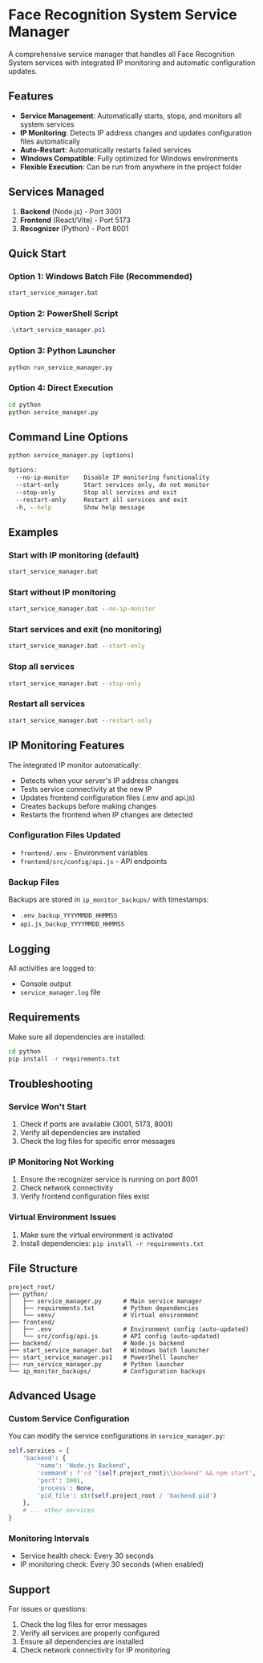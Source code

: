 # Face Recognition System Service Manager

A comprehensive service manager that handles all Face Recognition System services with integrated IP monitoring and automatic configuration updates.

## Features

- **Service Management**: Automatically starts, stops, and monitors all system services
- **IP Monitoring**: Detects IP address changes and updates configuration files automatically
- **Auto-Restart**: Automatically restarts failed services
- **Windows Compatible**: Fully optimized for Windows environments
- **Flexible Execution**: Can be run from anywhere in the project folder

## Services Managed

1. **Backend** (Node.js) - Port 3001
2. **Frontend** (React/Vite) - Port 5173
3. **Recognizer** (Python) - Port 8001

## Quick Start

### Option 1: Windows Batch File (Recommended)
```cmd
start_service_manager.bat
```

### Option 2: PowerShell Script
```powershell
.\start_service_manager.ps1
```

### Option 3: Python Launcher
```cmd
python run_service_manager.py
```

### Option 4: Direct Execution
```cmd
cd python
python service_manager.py
```

## Command Line Options

```cmd
python service_manager.py [options]

Options:
  --no-ip-monitor    Disable IP monitoring functionality
  --start-only       Start services only, do not monitor
  --stop-only        Stop all services and exit
  --restart-only     Restart all services and exit
  -h, --help         Show help message
```

## Examples

### Start with IP monitoring (default)
```cmd
start_service_manager.bat
```

### Start without IP monitoring
```cmd
start_service_manager.bat --no-ip-monitor
```

### Start services and exit (no monitoring)
```cmd
start_service_manager.bat --start-only
```

### Stop all services
```cmd
start_service_manager.bat --stop-only
```

### Restart all services
```cmd
start_service_manager.bat --restart-only
```

## IP Monitoring Features

The integrated IP monitor automatically:

- Detects when your server's IP address changes
- Tests service connectivity at the new IP
- Updates frontend configuration files (.env and api.js)
- Creates backups before making changes
- Restarts the frontend when IP changes are detected

### Configuration Files Updated

- `frontend/.env` - Environment variables
- `frontend/src/config/api.js` - API endpoints

### Backup Files

Backups are stored in `ip_monitor_backups/` with timestamps:
- `.env_backup_YYYYMMDD_HHMMSS`
- `api.js_backup_YYYYMMDD_HHMMSS`

## Logging

All activities are logged to:
- Console output
- `service_manager.log` file

## Requirements

Make sure all dependencies are installed:

```cmd
cd python
pip install -r requirements.txt
```

## Troubleshooting

### Service Won't Start
1. Check if ports are available (3001, 5173, 8001)
2. Verify all dependencies are installed
3. Check the log files for specific error messages

### IP Monitoring Not Working
1. Ensure the recognizer service is running on port 8001
2. Check network connectivity
3. Verify frontend configuration files exist

### Virtual Environment Issues
1. Make sure the virtual environment is activated
2. Install dependencies: `pip install -r requirements.txt`

## File Structure

```
project_root/
├── python/
│   ├── service_manager.py      # Main service manager
│   ├── requirements.txt        # Python dependencies
│   └── venv/                   # Virtual environment
├── frontend/
│   ├── .env                    # Environment config (auto-updated)
│   └── src/config/api.js       # API config (auto-updated)
├── backend/                    # Node.js backend
├── start_service_manager.bat   # Windows batch launcher
├── start_service_manager.ps1   # PowerShell launcher
├── run_service_manager.py      # Python launcher
└── ip_monitor_backups/         # Configuration backups
```

## Advanced Usage

### Custom Service Configuration

You can modify the service configurations in `service_manager.py`:

```python
self.services = {
    'backend': {
        'name': 'Node.js Backend',
        'command': f'cd "{self.project_root}\\backend" && npm start',
        'port': 3001,
        'process': None,
        'pid_file': str(self.project_root / 'backend.pid')
    },
    # ... other services
}
```

### Monitoring Intervals

- Service health check: Every 30 seconds
- IP monitoring check: Every 30 seconds (when enabled)

## Support

For issues or questions:
1. Check the log files for error messages
2. Verify all services are properly configured
3. Ensure all dependencies are installed
4. Check network connectivity for IP monitoring
